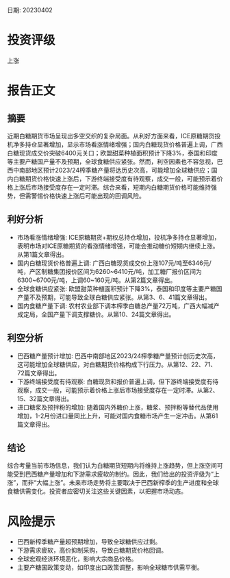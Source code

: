 
日期: 20230402

# 投资评级

上涨

# 报告正文

## 摘要

近期白糖期货市场呈现出多空交织的复杂局面。从利好方面来看，ICE原糖期货投机净多持仓显著增加，显示市场看涨情绪增强；国内白糖现货价格普遍上调，广西白糖现货成交价突破6400元关口；欧盟甜菜种植面积预计下降3%，泰国和印度等主要产糖国产量不及预期，全球食糖供应紧张。然而，利空因素也不容忽视，巴西中南部地区预计2023/24榨季糖产量将达历史次高，可能增加全球糖供应；国内白糖期货价格快速上涨后，下游终端接受度有待观察，成交一般，可能预示着价格上涨后市场接受度存在一定时滞。综合来看，短期内白糖期货价格可能维持强势，但需警惕价格快速上涨后可能出现的回调风险。

## 利好分析

* 市场看涨情绪增强: ICE原糖期货+期权总持仓增加，投机净多持仓显著增加，表明市场对ICE原糖期货的看涨情绪增强，可能会推动糖价短期内继续上涨。从第1篇文章得出。
* 国内白糖现货价格普遍上调: 广西白糖现货成交价上涨107元/吨至6346元/吨，产区制糖集团报价区间为6260~6410元/吨，加工糖厂报价区间为6300~6700元/吨，上调60~160元/吨。从第2篇文章得出。
* 全球食糖供应紧张: 欧盟甜菜种植面积预计下降3%，泰国和印度等主要产糖国产量不及预期，可能导致全球白糖供应紧张。从第3、6、41篇文章得出。
* 国内食糖产量下调: 农村农业部下调本榨季白糖总产量72万吨，广西大幅减产成定局，全国产量下调支撑糖价。从第10、24篇文章得出。

## 利空分析

* 巴西糖产量预计增加: 巴西中南部地区2023/24榨季糖产量预计创历史次高，这可能增加全球糖供应，对白糖期货价格构成下行压力。从第12、22、71、72篇文章得出。
* 下游终端接受度有待观察: 白糖现货和报价普遍上调，但下游终端接受度有待观察，成交一般，可能预示着价格上涨后市场接受度存在一定时滞。从第2、15、32篇文章得出。
* 进口糖浆及预拌粉的增加: 随着国内外糖价上涨，糖浆、预拌粉等替代品使用增加，1-2月份进口量同比上升，可能对国内食糖市场产生一定冲击。从第61篇文章得出。

## 结论

综合考量当前市场信息，我们认为白糖期货短期内将维持上涨趋势，但上涨空间可能受到巴西糖产量增加和下游需求疲软的制约。因此，我们给出的投资评级为“上涨”，而非“大幅上涨”。未来市场走势将主要取决于巴西新榨季的生产进度和全球食糖供需变化。投资者应密切关注这些关键因素，以把握市场动态。

# 风险提示

* 巴西新榨季糖产量超预期增加，导致全球糖供应过剩。
* 下游需求疲软，高价抑制采购，导致白糖期货价格回调。
* 全球宏观经济环境恶化，影响大宗商品价格。
* 主要产糖国政策变动，如印度出口政策调整，影响全球糖市供需平衡。

